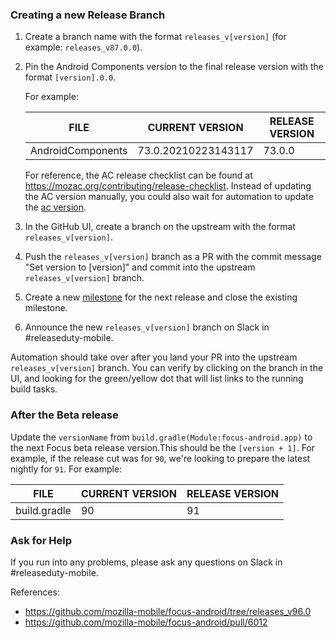 ### Creating a new Release Branch

1. Create a branch name with the format `releases_v[version]` (for example: `releases_v87.0.0`).
2. Pin the Android Components version to the final release version with the format `[version].0.0`.

   For example:

   | FILE               | CURRENT VERSION    | RELEASE VERSION |
   |--------------------|--------------------|-----------------|
   | AndroidComponents  | 73.0.20210223143117| 73.0.0          |

    For reference, the AC release checklist can be found at https://mozac.org/contributing/release-checklist.
    Instead of updating the AC version manually, you could also wait for automation to update the [ac version](https://github.com/mozilla-mobile/focus-android/actions/workflows/update-ac.yml).

3. In the GitHub UI, create a branch on the upstream with the format `releases_v[version]`.
4. Push the `releases_v[version]` branch as a PR with the commit message "Set version to [version]" and commit into the upstream `releases_v[version]` branch.
6. Create a new [milestone](https://github.com/mozilla-mobile/focus-android/milestones) for the next release and close the existing milestone.
7. Announce the new `releases_v[version]` branch on Slack in #releaseduty-mobile.

Automation should take over after you land your PR into the upstream `releases_v[version]` branch. You can verify by clicking on the branch in the UI, and looking for the green/yellow dot that will list links to the running build tasks.

### After the Beta release

   Update the `versionName` from `build.gradle(Module:focus-android.app)` to the next Focus beta release version.This should be the `[version + 1]`.
   For example, if the release cut was for `90`, we're looking to prepare the latest nightly for `91`.
   For example:

   | FILE               | CURRENT VERSION    | RELEASE VERSION |
   |--------------------|--------------------|-----------------|
   | build.gradle       | 90                 | 91              |

### Ask for Help

If you run into any problems, please ask any questions on Slack in #releaseduty-mobile.

References:
- https://github.com/mozilla-mobile/focus-android/tree/releases_v96.0
- https://github.com/mozilla-mobile/focus-android/pull/6012
